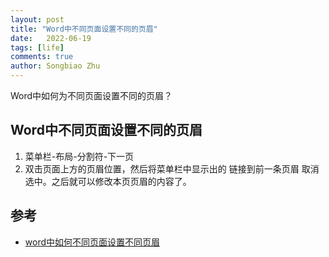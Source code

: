 ```yaml
---
layout: post
title: "Word中不同页面设置不同的页眉"
date:   2022-06-19
tags: [life]
comments: true
author: Songbiao Zhu
---
```


Word中如何为不同页面设置不同的页眉？

<!-- more -->

## Word中不同页面设置不同的页眉
1. 菜单栏-布局-分割符-下一页
2. 双击页面上方的页眉位置，然后将菜单栏中显示出的 链接到前一条页眉 取消选中。之后就可以修改本页页眉的内容了。

## 参考
* [word中如何不同页面设置不同页眉](https://jingyan.baidu.com/article/455a99506b606da1662778e4.html)